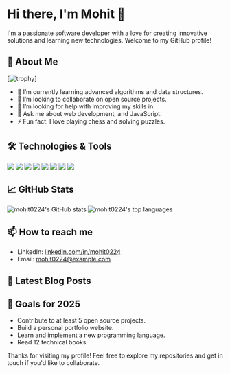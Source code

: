# Hi there, I'm Mohit 👋

I'm a passionate software developer with a love for creating innovative solutions and learning new technologies. Welcome to my GitHub profile!

## 🚀 About Me

[![trophy](https://github-profile-trophy.vercel.app/?username=mohit0224)]

- 🌱 I’m currently learning advanced algorithms and data structures.
- 👯 I’m looking to collaborate on open source projects.
- 🤔 I’m looking for help with improving my skills in.
- 💬 Ask me about web development, and JavaScript.
- ⚡ Fun fact: I love playing chess and solving puzzles.

## 🛠️ Technologies & Tools

<p align="left">
<!-- <img src="https://img.shields.io/badge/Code-Python-blue?style=for-the-badge&logo=python&logoColor=white" /> -->
<img src="https://img.shields.io/badge/Code-JavaScript-yellow?style=for-the-badge&logo=javascript&logoColor=white" />
<img src="https://img.shields.io/badge/Code-TypeScript-blue?style=for-the-badge&logo=typescript&logoColor=white" />
<img src="https://img.shields.io/badge/Code-HTML5-red?style=for-the-badge&logo=html5&logoColor=white" />
<img src="https://img.shields.io/badge/Code-CSS3-blue?style=for-the-badge&logo=css3&logoColor=white" />
<img src="https://img.shields.io/badge/Code-React-blue?style=for-the-badge&logo=react&logoColor=white" />
<img src="https://img.shields.io/badge/Tools-Docker-blue?style=for-the-badge&logo=docker&logoColor=white" />
<img src="https://img.shields.io/badge/Tools-Git-blue?style=for-the-badge&logo=git&logoColor=white" />
<img src="https://img.shields.io/badge/Tools-GitHub-black?style=for-the-badge&logo=github&logoColor=white" />
<!-- <img src="https://img.shields.io/badge/Cloud-AWS-orange?style=for-the-badge&logo=amazon-aws&logoColor=white" /> -->
</p>

## 📈 GitHub Stats

<p align="left">
<img src="https://github-readme-stats.vercel.app/api?username=mohit0224&show_icons=true&theme=radical" alt="mohit0224's GitHub stats" />
<img src="https://github-readme-stats.vercel.app/api/top-langs/?username=mohit0224&layout=compact&theme=radical" alt="mohit0224's top languages" />
</p>

## 📫 How to reach me

- LinkedIn: [linkedin.com/in/mohit0224](https://linkedin.com/in/mohit0224)
- Email: mohit0224@example.com

## 📝 Latest Blog Posts

<!-- BLOG-POST-LIST:START -->
<!-- BLOG-POST-LIST:END -->

## 🎯 Goals for 2025

- Contribute to at least 5 open source projects.
- Build a personal portfolio website.
- Learn and implement a new programming language.
- Read 12 technical books.

Thanks for visiting my profile! Feel free to explore my repositories and get in touch if you'd like to collaborate.

